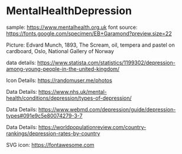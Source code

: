 # MentalHealthDepression
sample: https://www.mentalhealth.org.uk
font source: https://fonts.google.com/specimen/EB+Garamond?preview.size=22

Picture: Edvard Munch, 1893, The Scream, oil, tempera and pastel on cardboard, Oslo, National Gallery of Norway

data details: https://www.statista.com/statistics/1199302/depression-among-young-people-in-the-united-kingdom/

Icon Details: https://randomuser.me/photos

Data Details:  https://www.nhs.uk/mental-health/conditions/depression/types-of-depression/

Data Details: https://www.webmd.com/depression/guide/depression-types#091e9c5e80074279-3-7

Data Details: https://worldpopulationreview.com/country-rankings/depression-rates-by-country

SVG icon: https://fontawesome.com

